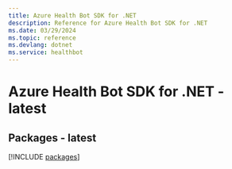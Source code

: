 ```yaml
---
title: Azure Health Bot SDK for .NET
description: Reference for Azure Health Bot SDK for .NET
ms.date: 03/29/2024
ms.topic: reference
ms.devlang: dotnet
ms.service: healthbot
---
```

# Azure Health Bot SDK for .NET - latest
## Packages - latest
[!INCLUDE [packages](health-bot-index.md)]